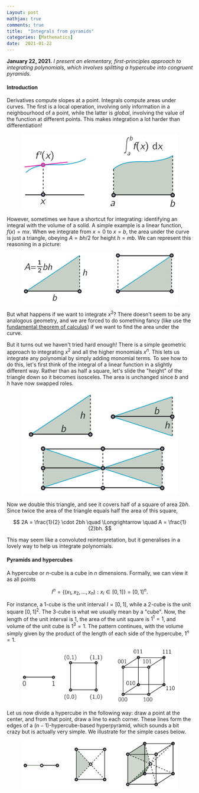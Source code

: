 ```yaml
---
Layout: post
mathjax: true
comments: true
title:  "Integrals from pyramids"
categories: [Mathematics]
date:  2021-01-22
---
```


**January 22, 2021.** *I present an elementary, first-principles
  approach to integrating polynomials, which involves splitting a
  hypercube into congruent pyramids.*

#### Introduction

Derivatives compute slopes at a point.
Integrals compute areas under curves.
The first is a local operation, involving only information in a
neighbourhood of a point, while the latter is *global*, involving the
value of the function at different points.
This makes integration a lot harder than differentiation!

<figure>
    <div style="text-align:center"><img src
    ="/images/posts/pyramid1.png"/>
	</div>
	</figure>

However, sometimes we have a shortcut for integrating: identifying an
integral with the volume of a solid.
A simple example is a linear function, $f(x) = mx$. When we integrate
from $x = 0$ to $x = b$, the area under the curve is just a triangle,
obeying $A = bh/2$ for height $h = mb$.
We can represent this reasoning in a picture:

<figure>
    <div style="text-align:center"><img src
    ="/images/posts/pyramid2.png"/>
	</div>
	</figure>

But what happens if we want to integrate $x^2$?
There doesn't seem to be any analogous geometry, and we are forced to
do something fancy (like use the
[fundamental theorem of calculus](https://en.wikipedia.org/wiki/Fundamental_theorem_of_calculus))
if we want to find the area under the curve.

But it turns out we haven't tried hard enough!
There is a simple geometric approach to integrating $x^2$ and all the
higher monomials $x^n$.
This lets us integrate any polynomial by simply adding monomial terms.
To see how to do this, let's first think of the integral of a linear
function in a slightly different way.
Rather than as half a square, let's slide the "height" of the triangle
down so it becomes isosceles.
The area is unchanged since $b$ and $h$ have now swapped roles.

<figure>
    <div style="text-align:center"><img src
    ="/images/posts/pyramid3.png"/>
	</div>
	</figure>

Now we double this triangle, and see it covers half of a square of
area $2bh$. Since twice the area of the triangle equals half the area
of this square,

$$
2A = \frac{1}{2} \cdot 2bh \quad \Longrightarrow \quad A = \frac{1}{2}bh.
$$

This may seem like a convoluted reinterpretation, but it generalises
in a lovely way to help us integrate polynomials.

#### Pyramids and hypercubes

A hypercube or $n$-cube is a cube in $n$ dimensions.
Formally, we can view it as all points

$$
I^n = \{(x_1, x_2, \ldots, x_n) : x_i \in [0, 1]\} = [0, 1]^n.
$$

For instance, a $1$-cube is the unit interval $I = [0, 1]$, while a
$2$-cube is the unit square $[0 ,1]^2$.
The $3$-cube is what we usually mean by a "cube".
Now, the length of the unit interval is $1$, the area of the unit
square is $1^1 = 1$, and volume of the unit cube is $1^3 = 1$.
The pattern continues, with the volume simply given by the product of
the length of each side of the hypercube, $1^n = 1$.

<figure>
    <div style="text-align:center"><img src
    ="/images/posts/pyramid4.png"/>
	</div>
	</figure>

Let us now divide a hypercube in the following way: draw a point at
the center, and from that point, draw a line to each corner.
These lines form the edges of a $(n-1)$-hypercube-based hyperpyramid,
which sounds a bit crazy but is actually very simple.
We illustrate for the simple cases below.

<figure>
    <div style="text-align:center"><img src
    ="/images/posts/pyramid5.png"/>
	</div>
	</figure>


